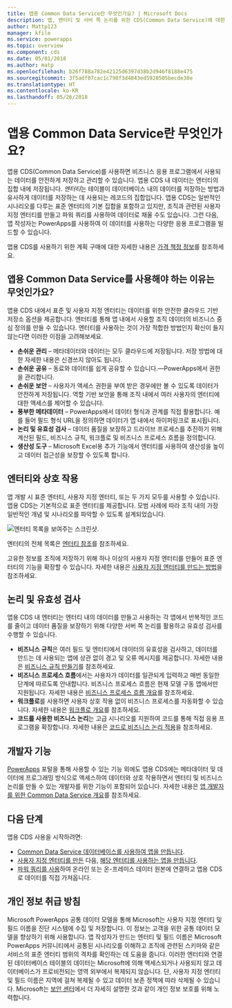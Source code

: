 ```yaml
---
title: 앱용 Common Data Service란 무엇인가요? | Microsoft Docs
description: 앱, 엔터티 및 서버 쪽 논리를 위한 CDS(Common Data Service)에 대한 소개입니다.
author: Mattp123
manager: kfile
ms.service: powerapps
ms.topic: overview
ms.component: cds
ms.date: 05/01/2018
ms.author: matp
ms.openlocfilehash: b26f788a782e42125d6397d38b2d946f8188e475
ms.sourcegitcommit: 3f5adf07cac1c798f3d4843ed5928505becde30e
ms.translationtype: HT
ms.contentlocale: ko-KR
ms.lasthandoff: 05/26/2018
---
```

# <a name="what-is-common-data-service-for-apps"></a>앱용 Common Data Service란 무엇인가요?
앱용 CDS(Common Data Service)를 사용하면 비즈니스 응용 프로그램에서 사용되는 데이터를 안전하게 저장하고 관리할 수 있습니다. 앱용 CDS 내 데이터는 엔터티의 집합 내에 저장됩니다. *엔터티*는 테이블이 데이터베이스 내의 데이터를 저장하는 방법과 유사하게 데이터를 저장하는 데 사용되는 레코드의 집합입니다. 앱용 CDS는 일반적인 시나리오를 다루는 표준 엔터티의 기본 집합을 포함하고 있지만, 조직과 관련된 사용자 지정 엔터티를 만들고 파워 쿼리를 사용하여 데이터로 채울 수도 있습니다. 그런 다음, 앱 작성자는 PowerApps를 사용하여 이 데이터를 사용하는 다양한 응용 프로그램을 빌드할 수 있습니다.

앱용 CDS를 사용하기 위한 계획 구매에 대한 자세한 내용은 [가격 책정 정보](../../administrator/pricing-billing-skus.md)를 참조하세요.

## <a name="why-use-common-data-service-for-apps"></a>앱용 Common Data Service를 사용해야 하는 이유는 무엇인가요?
앱용 CDS 내에서 표준 및 사용자 지정 엔터티는 데이터를 위한 안전한 클라우드 기반 저장소 옵션을 제공합니다. 엔터티를 통해 앱 내에서 사용할 조직 데이터의 비즈니스 중심 정의를 만들 수 있습니다. 엔터티를 사용하는 것이 가장 적합한 방법인지 확신이 들지 않는다면 이러한 이점을 고려해보세요.

* **손쉬운 관리** &ndash; 메타데이터와 데이터는 모두 클라우드에 저장됩니다. 저장 방법에 대한 자세한 내용은 신경쓰지 않아도 됩니다.
* **손쉬운 공유** &ndash; 동료와 데이터를 쉽게 공유할 수 있습니다.&mdash;PowerApps에서 권한을 관리합니다.
* **손쉬운 보안** &ndash; 사용자가 액세스 권한을 부여 받은 경우에만 볼 수 있도록 데이터가 안전하게 저장됩니다. 역할 기반 보안을 통해 조직 내에서 여러 사용자의 엔터티에 대한 액세스를 제어할 수 있습니다.
* **풍부한 메타데이터** &ndash; PowerApps에서 데이터 형식과 관계를 직접 활용합니다. 예를 들어 필드 형식 URL을 정의하면 데이터가 앱 내에서 하이퍼링크로 표시됩니다.
* **논리 및 유효성 검사** &ndash; 데이터 품질을 보장하고 드라이브 프로세스를 추진하기 위해 계산된 필드, 비즈니스 규칙, 워크플로 및 비즈니스 프로세스 흐름을 정의합니다.
* **생산성 도구** &ndash; Microsoft Excel용 추가 기능에서 엔터티를 사용하여 생산성을 높이고 데이터 접근성을 보장할 수 있도록 합니다.

## <a name="interacting-with-entities"></a>엔터티와 상호 작용
앱 개발 시 표준 엔터티, 사용자 지정 엔터티, 또는 두 가지 모두를 사용할 수 있습니다. 앱용 CDS는 기본적으로 표준 엔터티를 제공합니다. 모범 사례에 따라 조직 내의 가장 일반적인 개념 및 시나리오를 파악할 수 있도록 설계되었습니다.

![엔터티 목록을 보여주는 스크린샷.](./media/data-platform-cds-intro/entitylist.png "엔터티 목록")

엔터티의 전체 목록은 [엔터티 참조](https://docs.microsoft.com/powerapps/developer/common-data-service/reference/about-entity-reference)를 참조하세요.

고유한 정보를 조직에 저장하기 위해 하나 이상의 사용자 지정 엔터티를 만들어 표준 엔터티의 기능을 확장할 수 있습니다. 자세한 내용은 [사용자 지정 엔터티를 만드는 방법](create-custom-entity.md)을 참조하세요.

## <a name="logic-and-validation"></a>논리 및 유효성 검사
앱용 CDS 내 엔터티는 엔터티 내의 데이터를 만들고 사용하는 각 앱에서 반복적인 코드를 줄이고 데이터 품질을 보장하기 위해 다양한 서버 쪽 논리를 활용하고 유효성 검사를 수행할 수 있습니다.

* **비즈니스 규칙**은 여러 필드 및 엔터티에서 데이터의 유효성을 검사하고, 데이터를 만드는 데 사용되는 앱에 상관 없이 경고 및 오류 메시지를 제공합니다. 자세한 내용은 [비즈니스 규칙 만들기](./data-platform-create-business-rule.md)를 참조하세요.
* **비즈니스 프로세스 흐름**에서는 사용자가 데이터를 일관되게 입력하고 매번 동일한 단계에 따르도록 안내합니다. 비즈니스 프로세스 흐름은 현재 모델 구동 앱에서만 지원됩니다. 자세한 내용은 [비즈니스 프로세스 흐름 개요](/dynamics365/customer-engagement/customize/business-process-flows-overview)를 참조하세요.
* **워크플로**를 사용하면 사용자 상호 작용 없이 비즈니스 프로세스를 자동화할 수 있습니다. 자세한 내용은 [워크플로 개요](/dynamics365/customer-engagement/customize/workflow-processes)를 참조하세요.
* **코드를 사용한 비즈니스 논리**는 고급 시나리오를 지원하여 코드를 통해 직접 응용 프로그램을 확장합니다. 자세한 내용은 [코드로 비즈니스 논리 적용](../../developer/common-data-service/apply-business-logic-with-code.md)을 참조하세요.

## <a name="developer-capabilities"></a>개발자 기능
[PowerApps](https://web.powerapps.com) 포털을 통해 사용할 수 있는 기능 외에도 앱용 CDS에는 메타데이터 및 데이터에 프로그래밍 방식으로 액세스하여 데이터와 상호 작용하면서 엔터티 및 비즈니스 논리를 만들 수 있는 개발자를 위한 기능이 포함되어 있습니다. 자세한 내용은 [앱 개발자를 위한 Common Data Service 개요](../../developer/common-data-service/overview.md)를 참조하세요.

## <a name="next-steps"></a>다음 단계
앱용 CDS 사용을 시작하려면:
* [Common Data Service 데이터베이스를 사용하여 앱을 만듭니다](../canvas-apps/data-platform-create-app-scratch.md).
* [사용자 지정 엔터티를 만든](create-custom-entity.md) 다음, [해당 엔터티를 사용하는 앱을 만듭니다](../canvas-apps/data-platform-create-app.md).
* [파워 쿼리를 사용](./data-platform-cds-newentity-pq.md)하여 온라인 또는 온-프레미스 데이터 원본에 연결하고 앱용 CDS로 데이터를 직접 가져옵니다.

## <a name="privacy-notice"></a>개인 정보 취급 방침
Microsoft PowerApps 공통 데이터 모델을 통해 Microsoft는 사용자 지정 엔터티 및 필드 이름을 진단 시스템에 수집 및 저장합니다. 이 정보는 고객을 위한 공통 데이터 모델을 향상하기 위해 사용합니다. 앱 작성자가 만드는 엔터티 및 필드 이름은 Microsoft PowerApps 커뮤니티에서 공통된 시나리오를 이해하고 조직에 관련된 스키마와 같은 서비스의 표준 엔터티 범위의 격차를 확인하는 데 도움을 줍니다. 이러한 엔터티와 연결된 데이터베이스 테이블의 데이터는 Microsoft에 의해 액세스되거나 사용되지 않고 데이터베이스가 프로비전되는 영역 외부에서 복제되지 않습니다. 단, 사용자 지정 엔터티 및 필드 이름은 지역에 걸쳐 복제될 수 있고 데이터 보존 정책에 따라 삭제될 수 있습니다. Microsoft는 [보안 센터](https://www.microsoft.com/trustcenter/Privacy/default.aspx)에서 더 자세히 설명한 것과 같이 개인 정보 보호를 위해 노력합니다.
